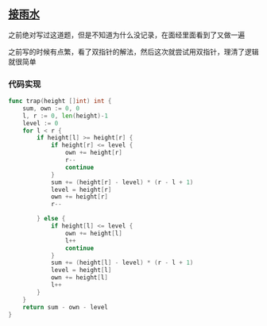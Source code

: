 ## [接雨水](https://leetcode-cn.com/problems/trapping-rain-water/)

之前绝对写过这道题，但是不知道为什么没记录，在面经里面看到了又做一遍

之前写的时候有点繁，看了双指针的解法，然后这次就尝试用双指针，理清了逻辑就很简单



### 代码实现

```go
func trap(height []int) int {
	sum, own := 0, 0
	l, r := 0, len(height)-1
	level := 0
	for l < r {
		if height[l] >= height[r] {
			if height[r] <= level {
				own += height[r]
				r--
				continue
			}
			sum += (height[r] - level) * (r - l + 1)
			level = height[r]
			own += height[r]
			r--

		} else {
			if height[l] <= level {
				own += height[l]
				l++
				continue
			}
			sum += (height[l] - level) * (r - l + 1)
			level = height[l]
			own += height[l]
			l++
		}
	}
	return sum - own - level
}
```

